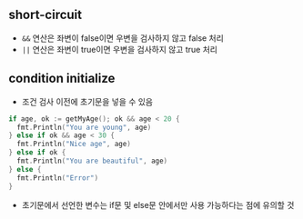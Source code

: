 ## short-circuit

- `&&` 연산은 좌변이 false이면 우변을 검사하지 않고 false 처리
- `||` 연산은 좌변이 true이면 우변을 검사하지 않고 true 처리

## condition initialize

- 조건 검사 이전에 초기문을 넣을 수 있음

```go
if age, ok := getMyAge(); ok && age < 20 {
  fmt.Println("You are young", age)
} else if ok && age < 30 {
  fmt.Println("Nice age", age)
} else if ok {
  fmt.Println("You are beautiful", age)
} else {
  fmt.Println("Error")
}
```

- 초기문에서 선언한 변수는 if문 및 else문 안에서만 사용 가능하다는 점에 유의할 것
